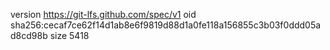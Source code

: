 version https://git-lfs.github.com/spec/v1
oid sha256:cecaf7ce62f14d1ab8e6f9819d88d1a0fe118a156855c3b03f0ddd05ad8cd98b
size 5418
